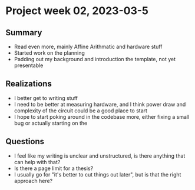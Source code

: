 # Project week 02, 2023-03-5

## Summary
  - Read even more, mainly Affine Arithmatic and hardware stuff
  - Started work on the planning
  - Padding out my background and introduction the template, not yet presentable

## Realizations
  - I better get to writing stuff
  - I need to be better at measuring hardware, and I think power draw and complexity of the circuit could be a good place to start
  - I hope to start poking around in the codebase more, either fixing a small bug or actually starting on the 

## Questions
  - I feel like my writing is unclear and unstructured, is there anything that can help with that?
  - Is there a page limit for a thesis?
  - I usually go for "it's better to cut things out later", but is that the right approach here?
